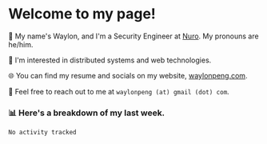 # Welcome to my page! 

👋 My name's Waylon, and I'm a Security Engineer at [Nuro](https://nuro.ai). My pronouns are he/him. 

💭 I'm interested in distributed systems and web technologies.

🌐 You can find my resume and socials on my website, [waylonpeng.com](https://www.waylonpeng.com).

📧 Feel free to reach out to me at `waylonpeng (at) gmail (dot) com`.

### 📊 Here's a breakdown of my last week.

<!--START_SECTION:waka-->

```text
No activity tracked
```

<!--END_SECTION:waka-->
